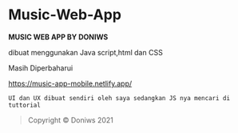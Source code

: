 # Music-Web-App

**MUSIC WEB APP BY DONIWS**

dibuat menggunakan Java script,html dan CSS

Masih Diperbaharui

https://music-app-mobile.netlify.app/
```
UI dan UX dibuat sendiri oleh saya sedangkan JS nya mencari di tuttorial
```

>Copyright © Doniws 2021


